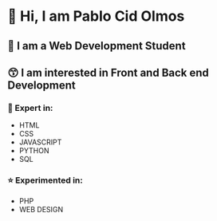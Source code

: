 # :wave: Hi, I am Pablo Cid Olmos
## :space_invader: I am a Web Development Student
## :kissing_smiling_eyes: I am interested in Front and Back end Development
### :star2: Expert in:
- HTML
- CSS
- JAVASCRIPT
- PYTHON
- SQL
### :star: Experimented in:
- PHP
- WEB DESIGN
